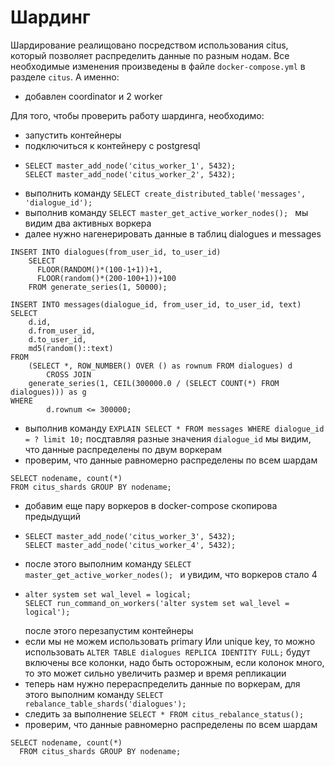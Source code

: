 # Шардинг

Шардирование реалищовано посредством использования citus, который позволяет распределить данные по разным нодам.
Все необходимые изменения произведены в файле `docker-compose.yml` в разделе `citus`.
А именно:
- добавлен coordinator и 2 worker

Для того, чтобы проверить работу шардинга, необходимо:
- запустить контейнеры
- подключиться к контейнеру с postgresql
- ```
  SELECT master_add_node('citus_worker_1', 5432);
  SELECT master_add_node('citus_worker_2', 5432);
  ```
- выполнить команду ```SELECT create_distributed_table('messages', 'dialogue_id');```
- выполнив команду ```SELECT master_get_active_worker_nodes(); ``` мы видим два активных воркера
- далее нужно нагенерировать данные в таблиц dialogues и messages
```
INSERT INTO dialogues(from_user_id, to_user_id)
    SELECT
      FLOOR(RANDOM()*(100-1+1))+1, 
      FLOOR(random()*(200-100+1))+100 
    FROM generate_series(1, 50000);

INSERT INTO messages(dialogue_id, from_user_id, to_user_id, text)
SELECT
    d.id,
    d.from_user_id,
    d.to_user_id,
    md5(random()::text)
FROM
    (SELECT *, ROW_NUMBER() OVER () as rownum FROM dialogues) d
        CROSS JOIN
    generate_series(1, CEIL(300000.0 / (SELECT COUNT(*) FROM dialogues))) as g
WHERE
        d.rownum <= 300000;
```
- выполнив команду ```EXPLAIN SELECT * FROM messages WHERE dialogue_id = ? limit 10;``` 
посдтавляя разные значения `dialogue_id` мы видим, что данные распределены по двум воркерам
- проверим, что данные равномерно распределены по всем шардам
```
SELECT nodename, count(*)
FROM citus_shards GROUP BY nodename;
```
- добавим еще пару воркеров в docker-compose скопирова предыдущий 
-   ```
    SELECT master_add_node('citus_worker_3', 5432);
    SELECT master_add_node('citus_worker_4', 5432);
    ```
- после этого выполним команду ```SELECT master_get_active_worker_nodes(); ``` и увидим, что воркеров стало 4
- ```
  alter system set wal_level = logical;
  SELECT run_command_on_workers('alter system set wal_level = logical');
  ```
  после этого перезапустим контейнеры
- если мы не можем использовать primary Или unique key, то можно использовать 
```ALTER TABLE dialogues REPLICA IDENTITY FULL;```
    будут включены все колонки, надо быть осторожным, если колонок много, то это может сильно увеличить размер и время репликации
- теперь нам нужно перераспределить данные по воркерам, для этого выполним команду ```SELECT rebalance_table_shards('dialogues');```
- следить за выполнение ```SELECT * FROM citus_rebalance_status();```
- проверим, что данные равномерно распределены по всем шардам 
```
SELECT nodename, count(*)
  FROM citus_shards GROUP BY nodename;
```

